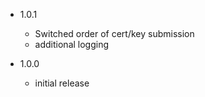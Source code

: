 - 1.0.1
  - Switched order of cert/key submission
  - additional logging
	
- 1.0.0
  - initial release